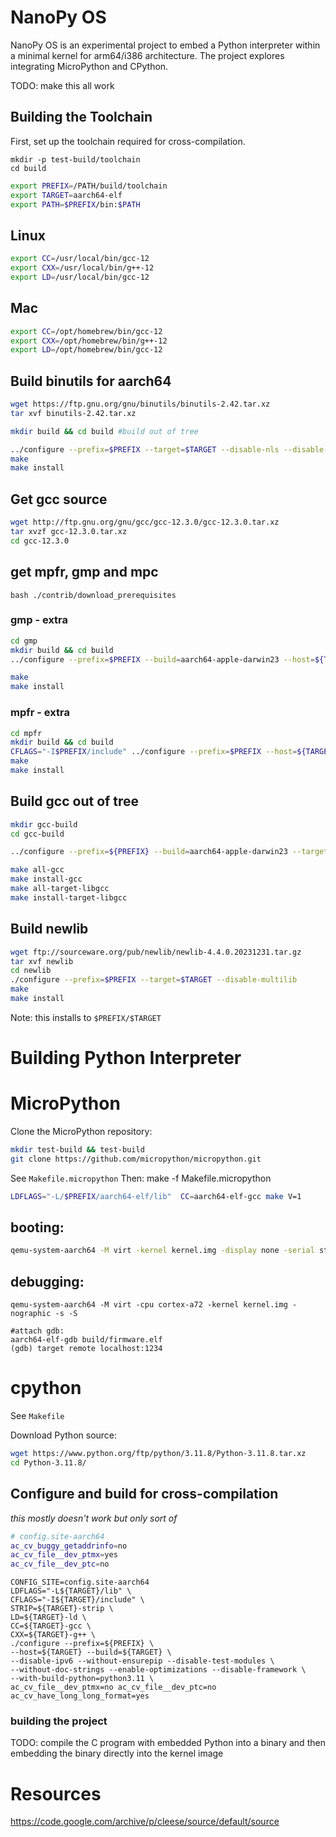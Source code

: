# NanoPy OS
NanoPy OS is an experimental project to embed a Python interpreter within a minimal kernel for arm64/i386 architecture. The project explores integrating MicroPython and CPython.

TODO: make this all work


## Building the Toolchain

First, set up the toolchain required for cross-compilation.

```
mkdir -p test-build/toolchain
cd build
```


```bash
export PREFIX=/PATH/build/toolchain
export TARGET=aarch64-elf
export PATH=$PREFIX/bin:$PATH
```
## Linux
```bash
export CC=/usr/local/bin/gcc-12
export CXX=/usr/local/bin/g++-12
export LD=/usr/local/bin/gcc-12
```
## Mac
```bash
export CC=/opt/homebrew/bin/gcc-12
export CXX=/opt/homebrew/bin/g++-12
export LD=/opt/homebrew/bin/gcc-12
```



## Build binutils for aarch64
```bash
wget https://ftp.gnu.org/gnu/binutils/binutils-2.42.tar.xz
tar xvf binutils-2.42.tar.xz
```

```bash
mkdir build && cd build #build out of tree

../configure --prefix=$PREFIX --target=$TARGET --disable-nls --disable-multilib --disable-werror
make
make install
```





## Get gcc source

```bash
wget http://ftp.gnu.org/gnu/gcc/gcc-12.3.0/gcc-12.3.0.tar.xz
tar xvzf gcc-12.3.0.tar.xz
cd gcc-12.3.0
```

## get mpfr, gmp and mpc
`bash ./contrib/download_prerequisites`

### gmp - extra
```bash
cd gmp
mkdir build && cd build
../configure --prefix=$PREFIX --build=aarch64-apple-darwin23 --host=${TARGET} --target=${TARGET} --disable-shared

make
make install
```

### mpfr - extra
```bash
cd mpfr
mkdir build && cd build
CFLAGS="-I$PREFIX/include" ../configure --prefix=$PREFIX --host=${TARGET} --target=${TARGET} --with-gmp=$PREFIX/lib
make
make install
```

## Build gcc out of tree
```bash
mkdir gcc-build
cd gcc-build

../configure --prefix=${PREFIX} --build=aarch64-apple-darwin23 --target=${TARGET} --disable-shared --disable-multilib --disable-nls --disable-werror --without-headers --without-isl --disable-libsanitizer --enable-languages=c,c++  --with-newlib

make all-gcc
make install-gcc
make all-target-libgcc
make install-target-libgcc
```

## Build newlib

```bash
wget ftp://sourceware.org/pub/newlib/newlib-4.4.0.20231231.tar.gz
tar xvf newlib
cd newlib
./configure --prefix=$PREFIX --target=$TARGET --disable-multilib
make
make install
```
Note: this installs to `$PREFIX/$TARGET`

# Building Python Interpreter



# MicroPython
Clone the MicroPython repository:

```bash
mkdir test-build && test-build
git clone https://github.com/micropython/micropython.git
```

See `Makefile.micropython`
Then: make -f Makefile.micropython
```bash
LDFLAGS="-L/$PREFIX/aarch64-elf/lib"  CC=aarch64-elf-gcc make V=1

```

## booting:
```bash
qemu-system-aarch64 -M virt -kernel kernel.img -display none -serial stdio
```
## debugging:
```
qemu-system-aarch64 -M virt -cpu cortex-a72 -kernel kernel.img -nographic -s -S

#attach gdb:
aarch64-elf-gdb build/firmware.elf
(gdb) target remote localhost:1234

```

# cpython

See `Makefile`

Download Python source:
```bash
wget https://www.python.org/ftp/python/3.11.8/Python-3.11.8.tar.xz
cd Python-3.11.8/
```

## Configure and build for cross-compilation
_this mostly doesn't work but only sort of_

```bash
# config.site-aarch64
ac_cv_buggy_getaddrinfo=no
ac_cv_file__dev_ptmx=yes
ac_cv_file__dev_ptc=no
```

```
CONFIG_SITE=config.site-aarch64
LDFLAGS="-L${TARGET}/lib" \
CFLAGS="-I${TARGET}/include" \
STRIP=${TARGET}-strip \
LD=${TARGET}-ld \
CC=${TARGET}-gcc \
CXX=${TARGET}-g++ \
./configure --prefix=${PREFIX} \
--host=${TARGET} --build=${TARGET} \
--disable-ipv6 --without-ensurepip --disable-test-modules \
--without-doc-strings --enable-optimizations --disable-framework \
--with-build-python=python3.11 \
ac_cv_file__dev_ptmx=no ac_cv_file__dev_ptc=no ac_cv_have_long_long_format=yes
```


### building the project
TODO: compile the C program with embedded Python into a binary and then embedding the binary directly into the kernel image





# Resources
https://code.google.com/archive/p/cleese/source/default/source